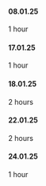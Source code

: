 #### 08.01.25
1 hour

#### 17.01.25
1 hour

#### 18.01.25
2 hours

#### 22.01.25
2 hours

#### 24.01.25
1 hour